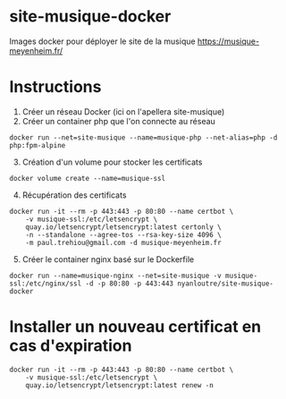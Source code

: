 # site-musique-docker
Images docker pour déployer le site de la musique https://musique-meyenheim.fr/

# Instructions

1. Créer un réseau Docker (ici on l'apellera site-musique)
2. Créer un container php que l'on connecte au réseau
```
docker run --net=site-musique --name=musique-php --net-alias=php -d php:fpm-alpine
```
3. Création d'un volume pour stocker les certificats
```
docker volume create --name=musique-ssl
```
4. Récupération des certificats
```
docker run -it --rm -p 443:443 -p 80:80 --name certbot \
    -v musique-ssl:/etc/letsencrypt \
    quay.io/letsencrypt/letsencrypt:latest certonly \
    -n --standalone --agree-tos --rsa-key-size 4096 \
    -m paul.trehiou@gmail.com -d musique-meyenheim.fr
```
5. Créer le container nginx basé sur le Dockerfile
```
docker run --name=musique-nginx --net=site-musique -v musique-ssl:/etc/nginx/ssl -d -p 80:80 -p 443:443 nyanloutre/site-musique-docker
```

# Installer un nouveau certificat en cas d'expiration

```
docker run -it --rm -p 443:443 -p 80:80 --name certbot \
    -v musique-ssl:/etc/letsencrypt \
    quay.io/letsencrypt/letsencrypt:latest renew -n
```
